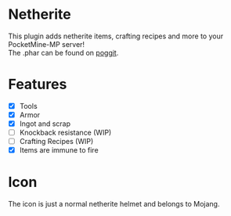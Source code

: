 # Netherite
This plugin adds netherite items, crafting recipes and more to your PocketMine-MP server!
<br>The .phar can be found on <a href="https://poggit.pmmp.io/ci/Wertzui123/Netherite/Netherite">poggit</a>.

# Features
- [x] Tools
- [x] Armor
- [x] Ingot and scrap
- [ ] Knockback resistance (WIP)
- [ ] Crafting Recipes (WIP)
- [x] Items are immune to fire

# Icon
The icon is just a normal netherite helmet and belongs to Mojang.